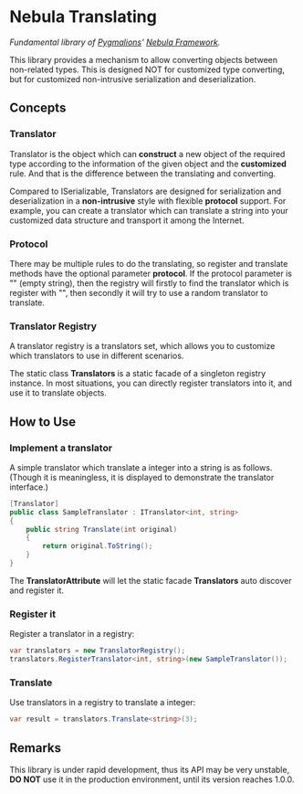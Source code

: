 ﻿# Nebula Translating

*Fundamental library of [Pygmalions](https://github.com/Pygmalions)' [Nebula Framework](https://github.com/Pygmalions/Nebula.Framework).*

This library provides a mechanism to allow converting objects between non-related types. 
This is designed NOT for customized type converting, 
but for customized non-intrusive serialization and deserialization.

## Concepts

### Translator

Translator is the object which can **construct** a new object of the required type according to the information of the given object
and the **customized** rule. And that is the difference between the translating and converting.

Compared to ISerializable, Translators are designed for serialization and deserialization in a **non-intrusive** style
with flexible **protocol** support.
For example, you can create a translator which can translate a string into your customized
data structure and transport it among the Internet.

### Protocol
 
There may be multiple rules to do the translating,
so register and translate methods have the optional parameter **protocol**.
If the protocol parameter is "" (empty string),
then the registry will firstly to find the translator which is register with "",
then secondly it will try to use a random translator to translate.

### Translator Registry

A translator registry is a translators set,
which allows you to customize which translators to use in different scenarios.

The static class **Translators** is a static facade of a singleton registry instance.
In most situations, you can directly register translators into it,
and use it to translate objects.

## How to Use

### Implement a translator

A simple translator which translate a integer into a string is as follows.
(Though it is meaningless, it is displayed to demonstrate the translator interface.)

```c#
[Translator]
public class SampleTranslator : ITranslator<int, string>
{
    public string Translate(int original)
    {
        return original.ToString();
    }
}
```

The **TranslatorAttribute** will let the static facade **Translators**
auto discover and register it.

### Register it

Register a translator in a registry:
```c#
var translators = new TranslatorRegistry();
translators.RegisterTranslator<int, string>(new SampleTranslator());
```

### Translate

Use translators in a registry to translate a integer:
```c#
var result = translators.Translate<string>(3);
```

## Remarks

This library is under rapid development, thus its API may be very unstable,
**DO NOT** use it in the production environment,
until its version reaches 1.0.0.